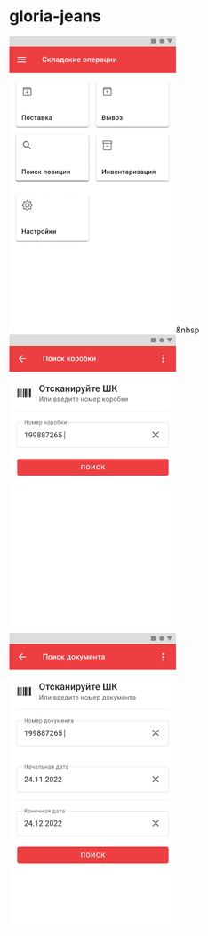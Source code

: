 # gloria-jeans

<img src="images/Screenshot 2023-01-30 at 14-23-04 GJ.pdf.png" width="300"/>&nbsp<img src="images/Screenshot 2023-01-30 at 09-23-47 GJ.pdf.png" width="300"/>
<img src="images/Screenshot 2023-01-30 at 09-25-42 GJ.pdf.png" width="300"/>